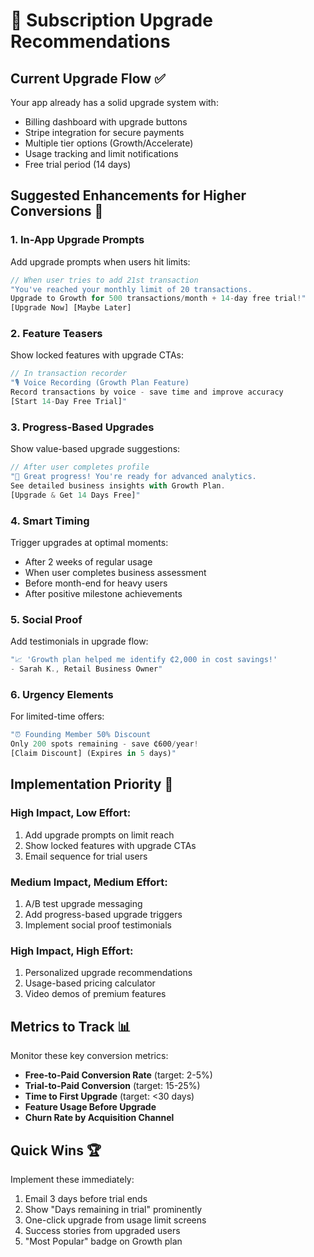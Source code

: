 # 🚀 Subscription Upgrade Recommendations

## Current Upgrade Flow ✅
Your app already has a solid upgrade system with:
- Billing dashboard with upgrade buttons
- Stripe integration for secure payments
- Multiple tier options (Growth/Accelerate)
- Usage tracking and limit notifications
- Free trial period (14 days)

## Suggested Enhancements for Higher Conversions 🎯

### 1. **In-App Upgrade Prompts**
Add upgrade prompts when users hit limits:
```typescript
// When user tries to add 21st transaction
"You've reached your monthly limit of 20 transactions.
Upgrade to Growth for 500 transactions/month + 14-day free trial!"
[Upgrade Now] [Maybe Later]
```

### 2. **Feature Teasers**
Show locked features with upgrade CTAs:
```typescript
// In transaction recorder
"🎙️ Voice Recording (Growth Plan Feature)
Record transactions by voice - save time and improve accuracy
[Start 14-Day Free Trial]"
```

### 3. **Progress-Based Upgrades**
Show value-based upgrade suggestions:
```typescript
// After user completes profile
"🎉 Great progress! You're ready for advanced analytics.
See detailed business insights with Growth Plan.
[Upgrade & Get 14 Days Free]"
```

### 4. **Smart Timing**
Trigger upgrades at optimal moments:
- After 2 weeks of regular usage
- When user completes business assessment
- Before month-end for heavy users
- After positive milestone achievements

### 5. **Social Proof**
Add testimonials in upgrade flow:
```typescript
"📈 'Growth plan helped me identify ₵2,000 in cost savings!'
- Sarah K., Retail Business Owner"
```

### 6. **Urgency Elements**
For limited-time offers:
```typescript
"⏰ Founding Member 50% Discount
Only 200 spots remaining - save ₵600/year!
[Claim Discount] (Expires in 5 days)"
```

## Implementation Priority 🎯

### High Impact, Low Effort:
1. Add upgrade prompts on limit reach
2. Show locked features with upgrade CTAs
3. Email sequence for trial users

### Medium Impact, Medium Effort:
1. A/B test upgrade messaging
2. Add progress-based upgrade triggers
3. Implement social proof testimonials

### High Impact, High Effort:
1. Personalized upgrade recommendations
2. Usage-based pricing calculator
3. Video demos of premium features

## Metrics to Track 📊

Monitor these key conversion metrics:
- **Free-to-Paid Conversion Rate** (target: 2-5%)
- **Trial-to-Paid Conversion** (target: 15-25%)
- **Time to First Upgrade** (target: <30 days)
- **Feature Usage Before Upgrade**
- **Churn Rate by Acquisition Channel**

## Quick Wins 🏆

Implement these immediately:
1. Email 3 days before trial ends
2. Show "Days remaining in trial" prominently
3. One-click upgrade from usage limit screens
4. Success stories from upgraded users
5. "Most Popular" badge on Growth plan